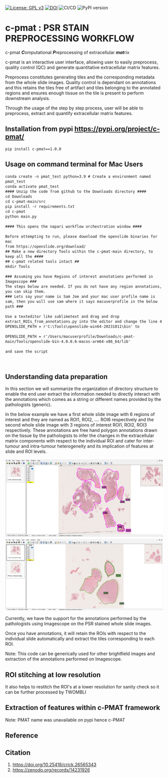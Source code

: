 [![License: GPL v3](https://img.shields.io/badge/License-GPLv3-blue.svg)](https://www.gnu.org/licenses/gpl-3.0)
[![DOI](https://zenodo.org/badge/DOI/10.5281/zenodo.14231926.svg)](https://doi.org/10.5281/zenodo.14231926)
![CI/CD](https://github.com/IntegratedPathologyUnit-ICR/c-pmat/actions/workflows/actions.yml/badge.svg)
![PyPI version](https://badge.fury.io/py/c-pmat.svg)

# c-pmat : PSR STAIN PREPROCESSING WORKFLOW 

c-pmat ***C***omputational ***P***reprocessing of extracellular ***mat***rix 

c-pmat is an interactive user interface, allowing user to easily preprocess, quality control (QC) 
and generate quantitative extracellular matrix features.

Preprocess constitutes generating tiles and the corresponding metadata from the whole slide images.
Quality control is dependant on annotations and this retains the tiles free of artifact and 
tiles belonging to the annotated regions and ensures enough tissue on the tile is present to 
perform downstream analysis.

Through the usage of the step by step process, user will be able to preprocess,
extract and quantify extracellular matrix features.

## Installation from pypi https://pypi.org/project/c-pmat/
```
pip install c-pmat==1.0.0

```

## Usage on command terminal for Mac Users
```
conda create -n pmat_test python=3.9 # Create a environment named pmat_test
conda activate pmat_test
#### Unzip the code from github to the Downloads directory ####
cd Downloads
cd c-pmat-main/src
pip install -r requirements.txt
cd c-pmat
python main.py

#### This opens the napari workflow orchestration window ####

Before attempting to run, please download the openslide binaries for mac
from https://openslide.org/download/
## Make a new directory Tools within the c-pmat-main directory, to keep all the ####
## c-pmat related tools intact ##
mkdir Tools

### Assuming you have Regions of interest annotations performed in Imagescope ###
The steps below are needed. If you do not have any region annotations, you can skip them.
### Lets say your name is Sam Joe and your mac user profile name is sam, then you will use sam where it says macuserprofile in the below path ###

Use a texteditor like sublimetext and drag and drop extract_ROIs_from_annotations.py into the editor and change the line 4
OPENSLIDE_PATH = r'C:\Tools\openslide-win64-20231011\bin' to

OPENSLIDE_PATH = r'/Users/macuserprofile/Downloads/c-pmat-main/Tools/openslide-bin-4.0.0.6-macos-arm64-x86_64/lib'

and save the script



```


## Understanding data preparation

In this section we will summarize the organization of directory structure to enable 
the end user extract the information needed to directly interact with the annotations which comes as a string
or different names provided by the pathologists (generic).

In the below example we have a first whole slide image with 6 regions of interest and they are named as 
ROI1, ROI2, .... ROI6 respectively and the second whole slide image with 3 regions of interest
ROI1, ROI2, ROI3 respectively. These annotations are free hand polygon annotations drawn on the tissue by the 
pathologists to infer the changes in the extracellular matrix components with respect to the individual ROI and 
cater for inter-tumour and intra-tumour heterogeneity and its implication of features at slide and ROI levels.

<p align="center">
  <img src="screenshot_images/dp1.PNG" width="850" title="WSI-1" />
  <img src="screenshot_images/dp2.PNG" width="850" title="WSI-2" />
</p>


Currently, we have the support for the annotations performed by the pathologists using Imagescope on the
PSR stained whole slide images.

Once you have annotations, it will retain the ROIs with respect to the individual slide automatically and extract the tiles
corresponding to each ROI.

Note: This code can be generically used for other brightfield images and extraction of the annotations performed on Imagescope.

## ROI stitching at low resolution

It also helps to restitch the ROI's at a lower resolution for sanity check so it can be further processed by TWOMBLI


## Extraction of features within c-PMAT framework
Note: PMAT name was unavailable on pypi hence c-PMAT

## Reference 
## Citation



1. https://doi.org/10.25418/crick.26565343
2. https://zenodo.org/records/14231926
   
